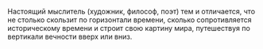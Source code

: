 Настоящий мыслитель (художник, философ, поэт) тем и отличается, что не столько скользит по горизонтали времени, сколько сопротивляется историческому времени и строит свою картину мира, путешествуя по вертикали вечности вверх или вниз.